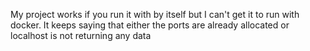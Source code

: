 My project works if you run it with by itself but I can't get it to run with docker. It keeps saying that either the ports are already allocated or 
localhost is not returning any data


